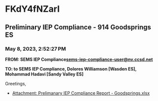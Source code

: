 # FKdY4fNZarI
## Preliminary IEP Compliance - 914 Goodsprings ES
### May 8, 2023, 2:52:27 PM
**FROM: SEMS IEP Compliance<sems-iep-compliance-user@nv.ccsd.net>**

**TO: to SEMS IEP Compliance, Dolores Williamson [Wasden ES], Mohammad Hadavi [Sandy Valley ES]**


Greetings, 

 





* [Attachment: Prelimanary IEP Compliance Report - Goodsprings.xlsx](FKdY4fNZarI-attachment-1.xlsx)
